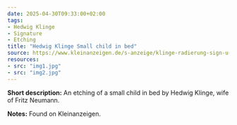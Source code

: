 ```yaml
---
date: 2025-04-30T09:33:00+02:00
tags:
- Hedwig Klinge
- Signature
- Etching
title: "Hedwig Klinge Small child in bed"
source: https://www.kleinanzeigen.de/s-anzeige/klinge-radierung-sign-u-r-/2980859243-240-7947
resources:
- src: "img1.jpg"
- src: "img2.jpg"
---
```


**Short description:** An etching of a small child in bed by Hedwig Klinge, wife of Fritz Neumann.

**Notes:** Found on Kleinanzeigen.
